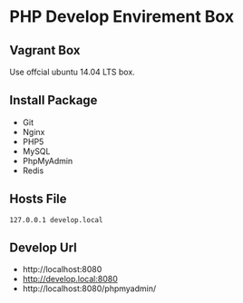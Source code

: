 # PHP Develop Envirement Box

## Vagrant Box

Use offcial ubuntu 14.04 LTS box.

## Install Package

* Git
* Nginx
* PHP5
* MySQL
* PhpMyAdmin
* Redis

## Hosts File

```
127.0.0.1 develop.local
```

## Develop Url

* http://localhost:8080
* http://develop.local:8080
* http://localhost:8080/phpmyadmin/
